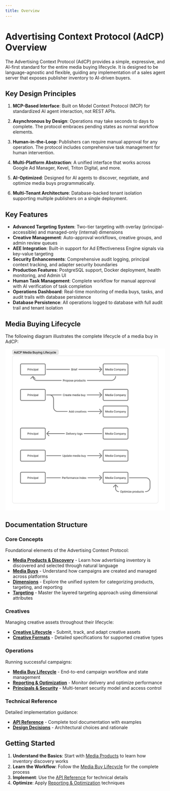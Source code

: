 ```yaml
---
title: Overview
---
```


# Advertising Context Protocol (AdCP) Overview

The Advertising Context Protocol (AdCP) provides a simple, expressive, and AI-first standard for the entire media buying lifecycle. It is designed to be language-agnostic and flexible, guiding any implementation of a sales agent server that exposes publisher inventory to AI-driven buyers.

## Key Design Principles

1. **MCP-Based Interface**: Built on Model Context Protocol (MCP) for standardized AI agent interaction, not REST APIs.

2. **Asynchronous by Design**: Operations may take seconds to days to complete. The protocol embraces pending states as normal workflow elements.

3. **Human-in-the-Loop**: Publishers can require manual approval for any operation. The protocol includes comprehensive task management for human intervention.

4. **Multi-Platform Abstraction**: A unified interface that works across Google Ad Manager, Kevel, Triton Digital, and more.

5. **AI-Optimized**: Designed for AI agents to discover, negotiate, and optimize media buys programmatically.

6. **Multi-Tenant Architecture**: Database-backed tenant isolation supporting multiple publishers on a single deployment.

## Key Features

- **Advanced Targeting System**: Two-tier targeting with overlay (principal-accessible) and managed-only (internal) dimensions
- **Creative Management**: Auto-approval workflows, creative groups, and admin review queues
- **AEE Integration**: Built-in support for Ad Effectiveness Engine signals via key-value targeting
- **Security Enhancements**: Comprehensive audit logging, principal context tracking, and adapter security boundaries
- **Production Features**: PostgreSQL support, Docker deployment, health monitoring, and Admin UI
- **Human Task Management**: Complete workflow for manual approval with AI verification of task completion
- **Operations Dashboard**: Real-time monitoring of media buys, tasks, and audit trails with database persistence
- **Database Persistence**: All operations logged to database with full audit trail and tenant isolation

## Media Buying Lifecycle

The following diagram illustrates the complete lifecycle of a media buy in AdCP:

![Media Buying Lifecycle](./media-buying-lifecycle.png)

## Documentation Structure

### Core Concepts
Foundational elements of the Advertising Context Protocol:

- **[Media Products & Discovery](media-products.md)** - Learn how advertising inventory is discovered and selected through natural language
- **[Media Buys](media-buys.md)** - Understand how campaigns are created and managed across platforms
- **[Dimensions](dimensions.md)** - Explore the unified system for categorizing products, targeting, and reporting
- **[Targeting](targeting.md)** - Master the layered targeting approach using dimensional attributes

### Creatives
Managing creative assets throughout their lifecycle:

- **[Creative Lifecycle](creative-lifecycle.md)** - Submit, track, and adapt creative assets
- **[Creative Formats](creative-formats.md)** - Detailed specifications for supported creative types

### Operations
Running successful campaigns:

- **[Media Buy Lifecycle](media-buy-lifecycle.md)** - End-to-end campaign workflow and state management
- **[Reporting & Optimization](reporting-and-optimization.md)** - Monitor delivery and optimize performance
- **[Principals & Security](principals-and-security.md)** - Multi-tenant security model and access control

### Technical Reference
Detailed implementation guidance:

- **[API Reference](api-reference.md)** - Complete tool documentation with examples
- **[Design Decisions](design-decisions.md)** - Architectural choices and rationale

## Getting Started

1. **Understand the Basics**: Start with [Media Products](media-products.md) to learn how inventory discovery works
2. **Learn the Workflow**: Follow the [Media Buy Lifecycle](media-buy-lifecycle.md) for the complete process
3. **Implement**: Use the [API Reference](api-reference.md) for technical details
4. **Optimize**: Apply [Reporting & Optimization](reporting-and-optimization.md) techniques
